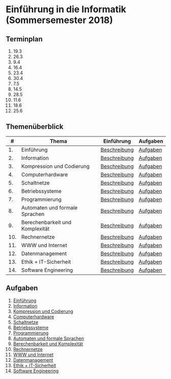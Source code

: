 # Einführung in die Informatik (Sommersemester 2018)

## Terminplan

  1. 19.3
  2. 26.3
  3. 9.4
  4. 16.4
  5. 23.4
  6. 30.4
  7. 7.5
  8. 14.5
  9. 28.5
  10. 11.6
  11. 18.6
  12. 25.6

## Themenüberblick
| # | Thema | Einführung | Aufgaben |
|---|-------|------------|----------|
| 1. | Einführung | [Beschreibung](01_intro/readme.md) | [Aufgaben](01_intro/exercise.md) |
| 2. | Information | [Beschreibung](02_information/readme.md) | [Aufgaben](02_information/exercise.md) |
| 3. | Kompression und Codierung | [Beschreibung](03_codes/readme.md) | [Aufgaben](03_codes/exercise.md) |
| 4. | Computerhardware | [Beschreibung](04_hardware/readme.md) | [Aufgaben](04_hardware/exercise.md) |
| 5. | Schaltnetze | [Beschreibung](05_digital_logic/readme.md) | [Aufgaben](05_digital_logic/exercise.md) |
| 6. | Betriebssysteme | [Beschreibung](06_os/readme.md) | [Aufgaben](06_os/exercise.md) |
| 7. | Programmierung | [Beschreibung](07_programming/readme.md) | [Aufgaben](07_programming/exercise.md) |
| 8. | Automaten und formale Sprachen | [Beschreibung](08_automata/readme.md) | [Aufgaben](08_automata/exercise.md) |
| 9. | Berechenbarkeit und Komplexität | [Beschreibung](09_computability/readme.md) | [Aufgaben](09_computability/exercise.md) |
| 10. | Rechnernetze | [Beschreibung](10_networks/readme.md) | [Aufgaben](10_networks/exercise.md) |
| 11. | WWW und Internet | [Beschreibung](11_internet/readme.md) | [Aufgaben](11_internet/exercise.md) |
| 12. | Datenmanagement | [Beschreibung](12_data_management/readme.md) | [Aufgaben](12_data_management/exercise.md) |
| 13. | Ethik + IT-Sicherheit | [Beschreibung](13_security/readme.md) | [Aufgaben](13_security/exercise.md) |
| 14. | Software Engineering | [Beschreibung](14_software_engineering/readme.md) | [Aufgaben](14_software_engineering/exercise.md) |


## Aufgaben

  1. [Einführung](01_intro/exercise.md)
  2. [Information](02_information/exercise.md)
  3. [Kompression und Codierung](03_codes/exercise.md)
  4. [Computerhardware](04_hardware/exercise.md)
  5. [Schaltnetze](05_digital_logic/exercise.md)
  6. [Betriebssysteme](06_os/exercise.md)
  7. [Programmierung](07_programming/exercise.md)
  8. [Automaten und formale Sprachen](08_automata/exercise.md)
  9. [Berechenbarkeit und Komplexität](09_computability/exercise.md)
  10. [Rechnernetze](10_networks/exercise.md)
  11. [WWW und Internet](11_internet/exercise.md)
  12. [Datenmanagement](12_data_management/exercise.md)
  13. [Ethik + IT-Sicherheit](13_security/exercise.md)
  14. [Software Engineering](14_software_engineering/exercise.md)
